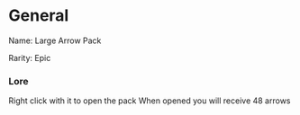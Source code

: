 # General
Name: Large Arrow Pack

Rarity: Epic

### Lore
Right click with it to open the pack
When opened you will receive 48 arrows
